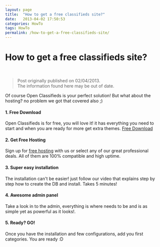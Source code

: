 ```yaml
---
layout: page
title:  "How to get a free classifieds site?"
date:   2013-04-02 17:50:53
categories: HowTo
tags: HowTo
permalink: /how-to-get-a-free-classifieds-site/
---
```

# How to get a free classifieds site?

<br>

>Post originally published on 02/04/2013.<br>
>The information found here may be out of date.

Of course Open Classifieds is your perfect solution! But what about the hosting? no problem we got that covered also ;) 

#### 1\. Free Download

Open Classifieds is for free, you will love it! it has everything you need to start and when you are ready for more get extra themes. [Free Download](http://open-classifieds.com/download/free)

#### 2\. Get Free Hosting

Sign up for [free hosting](http://clashost.com/#api-client-signup) with us or select any of our great professional deals. All of them are 100% compatible and high uptime.

#### 3\. Super easy installation

The installation can't be easier! just follow our video that explains step by step how to create the DB and install. Takes 5 minutes!

#### 4\. Awesome admin panel

Take a look in to the admin, everything is where needs to be and is as simple yet as powerful as it looks!.

#### 5\. Ready? GO!

Once you have the installation and few configurations, add you first categories. You are ready :D

<!--## Comments

**[tan cook wee](#822 "2013-04-05 05:10:42"):** Any update on Ver 2.0 ???

**[Chema](#823 "2013-04-05 09:00:43"):** work in progress we are doing a great product, we will keep you posted, you can subscribe to our facebook or twitter to follow last news ;)

**[vikas](#825 "2013-04-12 15:17:59"):** This is good one

**[top city ads](#840 "2013-05-02 15:03:42"):** This is good one.-->


<!--title: How to get a free classifieds site?
link: http://open-classifieds.com/2013/04/02/how-to-get-a-free-classifieds-site/
author: admin
description: 
post_id: 7789
created: 2013/04/02 19:50:53
created_gmt: 2013/04/02 17:50:53
comment_status: open
post_name: how-to-get-a-free-classifieds-site
status: publish
post_type: post-->